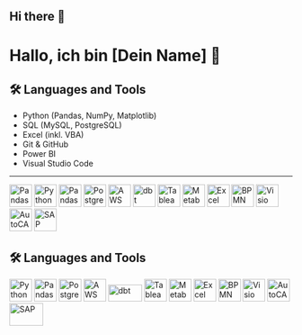 ## Hi there 👋

<!--
**sakr26/sakr26** is a ✨ _special_ ✨ repository because its `README.md` (this file) appears on your GitHub profile.

Here are some ideas to get you started:

- 🔭 I’m currently working on ...
- 🌱 I’m currently learning ...
- 👯 I’m looking to collaborate on ...
- 🤔 I’m looking for help with ...
- 💬 Ask me about ...
- 📫 How to reach me: ...
- 😄 Pronouns: ...
- ⚡ Fun fact: ...
-->

# Hallo, ich bin [Dein Name] 👋

## 🛠️ Languages and Tools

- Python (Pandas, NumPy, Matplotlib)
- SQL (MySQL, PostgreSQL)
- Excel (inkl. VBA)
- Git & GitHub
- Power BI
- Visual Studio Code

---
<img src="https://pandas.pydata.org/static/img/pandas_mark.svg" width="40" height="40" alt="Pandas" />
<img src="https://cdn.jsdelivr.net/gh/devicons/devicon/icons/python/python-original.svg" width="40" height="40" alt="Python" />
<img src="https://cdn.jsdelivr.net/gh/devicons/devicon/icons/python/python-original.svg" width="40" height="40" alt="Pandas" title="Pandas" />
<img src="https://cdn.jsdelivr.net/gh/devicons/devicon/icons/postgresql/postgresql-original.svg" width="40" height="40" alt="PostgreSQL" />
<img src="https://cdn.jsdelivr.net/gh/devicons/devicon/icons/amazonwebservices/amazonwebservices-original.svg" width="40" height="40" alt="AWS" />
<img src="https://cdn.jsdelivr.net/gh/devicons/devicon/icons/dbt/dbt-original.svg" width="40" height="40" alt="dbt" />
<img src="https://cdn.jsdelivr.net/gh/devicons/devicon/icons/tableau/tableau-original.svg" width="40" height="40" alt="Tableau" />
<img src="https://cdn.jsdelivr.net/gh/devicons/devicon/icons/metabase/metabase-original.svg" width="40" height="40" alt="Metabase" />
<img src="https://cdn.jsdelivr.net/gh/devicons/devicon/icons/excel/excel-original.svg" width="40" height="40" alt="Excel VBA" title="Excel VBA" />
<img src="https://cdn.jsdelivr.net/gh/devicons/devicon/icons/bpmn/bpmn-original.svg" width="40" height="40" alt="BPMN" />
<img src="https://cdn.jsdelivr.net/gh/devicons/devicon/icons/microsoftvisio/microsoftvisio-original.svg" width="40" height="40" alt="Visio" />
<img src="https://cdn.jsdelivr.net/gh/devicons/devicon/icons/autocad/autocad-original.svg" width="40" height="40" alt="AutoCAD" />
<img src="https://cdn.jsdelivr.net/gh/devicons/devicon/icons/sap/sap-original.svg" width="40" height="40" alt="SAP" />



## 🛠️ Languages and Tools

<!-- Python -->
<img src="https://cdn.jsdelivr.net/gh/devicons/devicon/icons/python/python-original.svg" width="40" height="40" alt="Python" />

<!-- Pandas -->
<img src="https://pandas.pydata.org/static/img/pandas_mark.svg" width="40" height="40" alt="Pandas" />

<!-- PostgreSQL -->
<img src="https://cdn.jsdelivr.net/gh/devicons/devicon/icons/postgresql/postgresql-original.svg" width="40" height="40" alt="PostgreSQL" />

<!-- AWS -->
<img src="https://cdn.jsdelivr.net/gh/devicons/devicon/icons/amazonwebservices/amazonwebservices-original.svg" width="40" height="40" alt="AWS" />

<!-- dbt (kein offizielles Icon bei devicon, daher SVG von offizieller Quelle) -->
<img src="https://docs.getdbt.com/img/dbt-logo-full.svg" width="60" height="30" alt="dbt" />

<!-- Tableau -->
<img src="https://cdn.worldvectorlogo.com/logos/tableau-software.svg" width="40" height="40" alt="Tableau" />

<!-- Metabase -->
<img src="https://avatars.githubusercontent.com/u/44423245?s=200&v=4" width="40" height="40" alt="Metabase" />

<!-- Excel VBA -->
<img src="https://cdn.jsdelivr.net/gh/devicons/devicon/icons/excel/excel-original.svg" width="40" height="40" alt="Excel VBA" />

<!-- BPMN (nicht bei devicon, offizielles BPMN-Logo) -->
<img src="https://upload.wikimedia.org/wikipedia/commons/6/6e/BPMN-logo.svg" width="40" height="40" alt="BPMN" />

<!-- Visio (offizielles Microsoft Visio SVG) -->
<img src="https://upload.wikimedia.org/wikipedia/commons/4/4f/Microsoft_Visio_logo_%282019%E2%80%93present%29.svg" width="40" height="40" alt="Visio" />

<!-- AutoCAD (Logo von Seeklogo) -->
<img src="https://seeklogo.com/images/A/autocad-logo-B5B3B3F1BA-seeklogo.com.png" width="40" height="40" alt="AutoCAD" />

<!-- SAP -->
<img src="https://upload.wikimedia.org/wikipedia/commons/5/59/SAP_2011_logo.svg" width="60" height="40" alt="SAP" />
